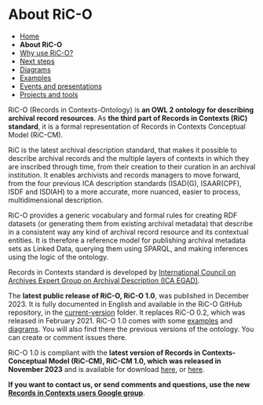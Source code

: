 # About RiC-O


* [Home](index.html)
* **About RiC-O**
* [Why use RiC-O?](why-use-RiC-O.html)
* [Next steps](next-steps.html)
* [Diagrams](diagrams.html)
* [Examples](examples.html)
* [Events and presentations](events.html)
* [Projects and tools](projects-and-tools.html)



RiC-O (Records in Contexts-Ontology) is **an OWL 2 ontology for describing archival record resources**. As **the third part of Records in Contexts (RiC) standard**, it is a formal representation of Records in Contexts Conceptual Model (RiC-CM).

RiC is the latest archival description standard, that makes it possible to describe archival records and the multiple layers of contexts in which they are inscribed through time, from their creation to their curation in an archival institution. It enables archivists and records managers to move forward, from the four previous ICA description standards (ISAD(G), ISAAR(CPF), ISDF and ISDIAH) to a more accurate, more nuanced, easier to process, multidimensional description.

RiC-O provides a generic vocabulary and formal rules for creating RDF datasets (or generating them from existing archival metadata) that describe in a consistent way any kind of archival record resource and its contextual entities. It is therefore a reference model for publishing archival metadata sets as Linked Data, querying them using SPARQL, and making inferences using the logic of the ontology.

Records in Contexts standard is developed by [International Council on Archives Expert Group on Archival Description (ICA EGAD)](https://www.ica.org/en/egad-steering-committee-0).

The **latest public release of RiC-O, RiC-O 1.0**, was published in December 2023. It is fully documented in English and available in the RiC-O GitHub repository, in the [current-version](https://github.com/ICA-EGAD/RiC-O/tree/master/ontology/current-version) folder. It replaces RiC-O 0.2, which was released in February 2021.
RiC-O 1.0 comes with some [examples](examples.html) and [diagrams](diagrams.html). You will also find there the previous versions of the ontology. You can create or comment issues there.

RiC-O 1.0 is compliant with the **latest version of Records in Contexts-Conceptual Model (RiC-CM), RiC-CM 1.0, which was released in November 2023** and is available for download [here](https://github.com/ICA-EGAD/RiC-CM/releases/tag/v1.0), or [here](https://www.ica.org/app/uploads/2023/12/RiC-CM-1.0.pdf).



**If you want to contact us, or send comments and questions, use the new [Records in Contexts users Google group](https://groups.google.com/g/Records_in_Contexts_users)**.

